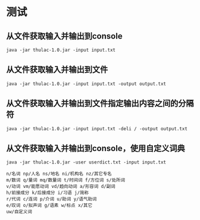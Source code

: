 # 测试
## 从文件获取输入并输出到console
```
java -jar thulac-1.0.jar -input input.txt
```
## 从文件获取输入并输出到文件
```
java -jar thulac-1.0.jar -input input.txt -output output.txt
```
## 从文件获取输入并输出到文件指定输出内容之间的分隔符
```
java -jar thulac-1.0.jar -input input.txt -deli / -output output.txt
```
## 从文件获取输入并输出到console，使用自定义词典
```
java -jar thulac-1.0.jar -user userdict.txt -input input.txt
```

```
n/名词 np/人名 ns/地名 ni/机构名 nz/其它专名
m/数词 q/量词 mq/数量词 t/时间词 f/方位词 s/处所词
v/动词 vm/能愿动词 vd/趋向动词 a/形容词 d/副词
h/前接成分 k/后接成分 i/习语 j/简称
r/代词 c/连词 p/介词 u/助词 y/语气助词
e/叹词 o/拟声词 g/语素 w/标点 x/其它
uw/自定义词
```

